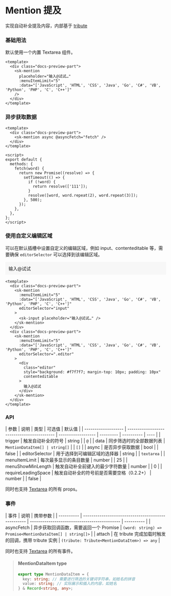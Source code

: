 # Mention 提及

实现自动补全提及内容，内部基于 [tribute](https://github.com/zurb/tribute)

### 基础用法

默认使用一个内置 Textarea 组件。

<div class="docs-preview-part">
  <sk-mention
    placeholder="输入@试试…"
    :menuItemLimit="5"
    :data="['JavaScript', 'HTML', 'CSS', 'Java', 'Go', 'C#', 'VB', 'Python', 'PHP', 'C', 'C++']"
  />
</div>

```vue
<template>
  <div class="docs-preview-part">
    <sk-mention
      placeholder="输入@试试…"
      :menuItemLimit="5"
      :data="['JavaScript', 'HTML', 'CSS', 'Java', 'Go', 'C#', 'VB', 'Python', 'PHP', 'C', 'C++']"
    />
  </div>
</template>
```

### 异步获取数据

<MentionAsync />

```vue
<template>
  <div class="docs-preview-part">
    <sk-mention async @asyncFetch="fetch" />
  </div>
</template>

<script>
export default {
  methods: {
    fetch(word) {
      return new Promise((resolve) => {
        setTimeout(() => {
          if (!word) {
            return resolve(['111']);
          }
          resolve([word, word.repeat(2), word.repeat(3)]);
        }, 500);
      });
    },
  },
};
</script>
```

### 使用自定义编辑区域

可以在默认插槽中设置自定义的编辑区域，例如 input、contenteditable 等，需要确保 `editorSelector` 可以选择到该编辑区域。

<div class="docs-preview-part">
  <sk-mention
    :menuItemLimit="5"
    :data="['JavaScript', 'HTML', 'CSS', 'Java', 'Go', 'C#', 'VB', 'Python', 'PHP', 'C', 'C++']"
    editorSelector="input"
  >
    <sk-input placeholder="输入@试试…" />
  </sk-mention>
</div>
<div class="docs-preview-part">
  <sk-mention
    :menuItemLimit="5"
    :data="['JavaScript', 'HTML', 'CSS', 'Java', 'Go', 'C#', 'VB', 'Python', 'PHP', 'C', 'C++']"
    editorSelector=".editor"
  >
    <div class="editor" style="background: #f7f7f7; margin-top: 10px; padding: 10px" contenteditable>输入@试试 </div>
  </sk-mention>
</div>

```vue
<template>
  <div class="docs-preview-part">
    <sk-mention
      :menuItemLimit="5"
      :data="['JavaScript', 'HTML', 'CSS', 'Java', 'Go', 'C#', 'VB', 'Python', 'PHP', 'C', 'C++']"
      editorSelector="input"
    >
      <sk-input placeholder="输入@试试…" />
    </sk-mention>
  </div>
  <div class="docs-preview-part">
    <sk-mention
      :menuItemLimit="5"
      :data="['JavaScript', 'HTML', 'CSS', 'Java', 'Go', 'C#', 'VB', 'Python', 'PHP', 'C', 'C++']"
      editorSelector=".editor"
    >
      <div
        class="editor"
        style="background: #f7f7f7; margin-top: 10px; padding: 10px"
        contenteditable
      >
        输入@试试
      </div>
    </sk-mention>
  </div>
</template>
```

### API

| 参数                | 说明                                       | 类型               | 可选值    | 默认值     |
| ------------------- | ------------------------------------------ | ------------------ | --------- | ---------- | ---- |
| trigger             | 触发自动补全的符号                         | string             |           | `@`        |
| data                | 同步筛选时的全部数据列表                   | `MentionDataItem[] | string[]` |            | `[]` |
| async               | 是否异步获取数据                           | bool               |           | false      |
| editorSelector      | 用于选择到可编辑区域的选择器               | string             |           | `textarea` |
| menuItemLimit       | 每次最多显示的条目数量                     | number             |           | 25         |
| menuShowMinLength   | 触发自动补全前键入的最少字符数量           | number             |           | 0          |
| requireLeadingSpace | 触发自动补全的符号前是否需要空格（0.2.2+） | number             |           | false      |

同时也支持 [Textarea](../textarea/index) 的所有 props。

### 事件

| 事件       | 说明                                               | 携带参数                                     |
| ---------- | -------------------------------------------------- | -------------------------------------------- | ---------- |
| asyncFetch | 异步获取回调函数，需要返回一个 Promise             | `(word: string) => Promise<MentionDataItem[] | string[]>` |
| attach     | 在 tribute 完成加载时触发的回调，携带 tribute 实例 | `(tribute: Tribute<MentionDataItem>) => any` |

同时也支持 [Textarea](../textarea/index) 的所有事件。

> #### MentionDataItem <sk-tag ghost>type</sk-tag>
>
> ```ts
> export type MentionDataItem = {
>   key: string; // 需要进行筛选的关键词字符串，如姓名的拼音
>   value: string; // 实际展示和插入的内容，如姓名
> } & Record<string, any>;
> ```
